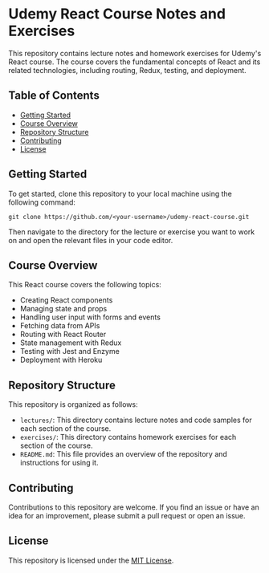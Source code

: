 # Udemy React Course Notes and Exercises

This repository contains lecture notes and homework exercises for Udemy's React course. The course covers the fundamental concepts of React and its related technologies, including routing, Redux, testing, and deployment.

## Table of Contents

- [Getting Started](#getting-started)
- [Course Overview](#course-overview)
- [Repository Structure](#repository-structure)
- [Contributing](#contributing)
- [License](#license)

## Getting Started

To get started, clone this repository to your local machine using the following command:

```
git clone https://github.com/<your-username>/udemy-react-course.git
```

Then navigate to the directory for the lecture or exercise you want to work on and open the relevant files in your code editor.

## Course Overview

This React course covers the following topics:

- Creating React components
- Managing state and props
- Handling user input with forms and events
- Fetching data from APIs
- Routing with React Router
- State management with Redux
- Testing with Jest and Enzyme
- Deployment with Heroku

## Repository Structure

This repository is organized as follows:

- `lectures/`: This directory contains lecture notes and code samples for each section of the course.
- `exercises/`: This directory contains homework exercises for each section of the course.
- `README.md`: This file provides an overview of the repository and instructions for using it.

## Contributing

Contributions to this repository are welcome. If you find an issue or have an idea for an improvement, please submit a pull request or open an issue.

## License

This repository is licensed under the [MIT License](https://opensource.org/licenses/MIT).
